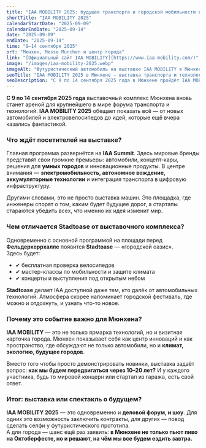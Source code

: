 ```yaml
---
title: "IAA MOBILITY 2025: будущее транспорта и городской мобильности в Мюнхене"
shortTitle: "IAA MOBILITY 2025"
calendarStartDate: "2025-09-09"
calendarEndDate: "2025-09-14"
date: "2025-09-09"
endDate: "2025-09-14"
time: "9–14 сентября 2025"
ort: "Мюнхен, Messe München и центр города"
link: "[Официальный сайт IAA MOBILITY](https://www.iaa-mobility.com/)"
image: "/images/iaa-mobility-2025.webp"
imageAlt: "Футуристический автомобиль на выставке IAA MOBILITY в Мюнхене"
seoTitle: "IAA MOBILITY 2025 в Мюнхене — выставка транспорта и технологий будущего"
seoDescription: "С 9 по 14 сентября 2025 года в Мюнхене пройдёт IAA MOBILITY: автомобили, концепт-кары, электровелосипеды, стартапы, Stadtoase в центре города и технологии будущего."
---
```


**С 9 по 14 сентября 2025 года** выставочный комплекс Мюнхена вновь станет ареной для крупнейшего в мире форума транспорта и технологий. **IAA MOBILITY 2025** обещает показать всё — от новых автомобилей и электровелосипедов до идей, которые ещё вчера казались фантастикой.

### Что ждёт посетителей на выставке?

Главная программа развернётся на **IAA Summit**. Здесь мировые бренды представят свои громкие премьеры: автомобили, концепт-кары, решения для **умных городов** и инновационные продукты. В центре внимания — **электромобильность, автономное вождение, аккумуляторные технологии** и интеграция транспорта в цифровую инфраструктуру.

Другими словами, это не просто выставка машин. Это площадка, где инженеры спорят о том, каким будет будущее дорог, а стартапы стараются убедить всех, что именно их идея изменит мир.

### Чем отличается Stadtoase от выставочного комплекса?

Одновременно с основной программой на площади перед **Фельдерхеррхалле** появится **Stadtoase** — «городской оазис».  
Здесь будет:

- ✔ бесплатная проверка велосипедов  
- ✔ мастер-классы по мобильности и защите климата  
- ✔ концерты и выступления под открытым небом  

**Stadtoase** делает IAA доступной даже тем, кто далёк от автомобильных технологий. Атмосфера скорее напоминает городской фестиваль, где можно и отдохнуть, и узнать что-то новое.

### Почему это событие важно для Мюнхена?

**IAA MOBILITY** — это не только ярмарка технологий, но и визитная карточка города. Мюнхен показывает себя как центр инноваций и как пространство, где обсуждают не только автомобили, но и **климат, экологию, будущее городов**.

Вместо того чтобы просто демонстрировать новинки, выставка задаёт вопрос: **как мы будем передвигаться через 10–20 лет?** И у каждого участника, будь то мировой концерн или стартап из гаража, есть свой ответ.

### Итог: выставка или спектакль о будущем?

**IAA MOBILITY 2025** — это одновременно и **деловой форум, и шоу**. Для одних это возможность заключить контракты, для других — повод сделать селфи у футуристического прототипа.  
А для города — шанс ещё раз заявить: **в Мюнхене не только пьют пиво на Октоберфесте, но и решают, на чём мы все будем ездить завтра.**
